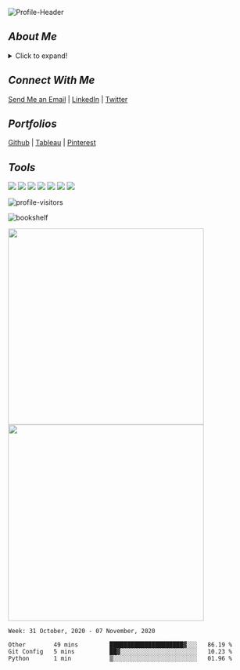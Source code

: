 ![Profile-Header](https://i.pinimg.com/originals/e9/52/a7/e952a7d299d90126597573613d712a46.png)  

## *About Me*
<details>
  <summary>Click to expand!</summary>
  
### Nice to virtually meet you!  
Hello, my name's Bethany Thompson.🤝 I am currently attending Codeup, a fully-immersive, project-based 22-week Data Science career accelerator.  
I've learned each step of the DS pipeline:  

``` Acquire  -  Prepare  -  Explore  -  Modeling  -  Delivering the Final Product  ```

The data isn't always (~more like never~) easy on the eyes, but I make sure the final project is. I am drawn to the visual side of data, such as creating interactive Tableau Storybooks and presentations that keep the audience drawn in.  

My personal interests include reading a good science fiction book, listening to music, and rollerskating (*very carefully*, knee pads and all). Most importantly, I love being creative in everything possible.
</details>

## *Connect With Me*
<a href="mailto:thompsonbethany01@gmail.com">Send Me an Email</a> | [LinkedIn](https://www.linkedin.com/in/bethany-thompson-068009142/) |  [Twitter](https://twitter.com/Thompson_Beth01)

## *Portfolios*
[Github](https://thompsonbethany01.github.io) | [Tableau](https://public.tableau.com/profile/thompson.bethany.01#!/) | [Pinterest](https://www.pinterest.com/thompsonbethany01/pins/)

## *Tools*
<img src="https://img.shields.io/badge/python%20-%2314354C.svg?&style=for-the-badge&logo=python&logoColor=white"/> <img src="https://img.shields.io/badge/markdown-%23000000.svg?&style=for-the-badge&logo=markdown&logoColor=white"/> <img src="https://img.shields.io/badge/github%20-%23121011.svg?&style=for-the-badge&logo=github&logoColor=white"/> <img src="https://img.shields.io/badge/mysql-%2300f.svg?&style=for-the-badge&logo=mysql&logoColor=white"/> <img src="https://img.shields.io/badge/pandas%20-%23150458.svg?&style=for-the-badge&logo=pandas&logoColor=white" /> <img src="https://img.shields.io/badge/numpy%20-%23013243.svg?&style=for-the-badge&logo=numpy&logoColor=white" /> <img src="https://img.shields.io/badge/Jupyter%20-%23F37626.svg?&style=for-the-badge&logo=Jupyter&logoColor=white" />

![profile-visitors](https://visitor-badge.glitch.me/badge?page_id=ThompsonBethany01.ThompsonBethany01)

![bookshelf](https://i.pinimg.com/originals/9d/92/5a/9d925ac1c7ee233d4f37f988416bc8f2.png) 

<a href="https://github.com/anuraghazra/github-readme-stats">
    <img align="center" src="https://github-readme-stats.vercel.app/api?username=ThompsonBethany01&theme=graywhite&show_icons=true&hide=commits"width=400/>
  </a>

<a href="https://github.com/DenverCoder1/github-readme-streak-stats">
    <img align="center" src="https://github-readme-streak-stats.herokuapp.com/?user=ThompsonBethany01" width=400/>
</a>

<!--START_SECTION:waka-->
```text
Week: 31 October, 2020 - 07 November, 2020

Other        49 mins         █████████████████████▓░░░   86.19 % 
Git Config   5 mins          ██▓░░░░░░░░░░░░░░░░░░░░░░   10.23 % 
Python       1 min           ▒░░░░░░░░░░░░░░░░░░░░░░░░   01.96 % 
```
<!--END_SECTION:waka-->
